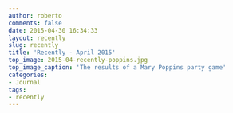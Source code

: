 ```yaml
---
author: roberto
comments: false
date: 2015-04-30 16:34:33
layout: recently
slug: recently
title: 'Recently - April 2015'
top_image: 2015-04-recently-poppins.jpg
top_image_caption: 'The results of a Mary Poppins party game'
categories:
- Journal
tags:
- recently
---
```


 
